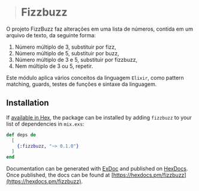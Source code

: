 > # Fizzbuzz

O projeto FizzBuzz faz alterações em uma lista de números, contida em um arquivo de texto, da seguinte forma:

 1. Número múltiplo de 3, substituir por fizz,
 2. Número múltiplo de 5, substituir por buzz,
 3. Número múltiplo de 3 e 5, substituir por fizzbuzz,
 4. Nem múltiplo de 3 ou 5, repetir.


Este módulo aplica vários conceitos da linguagem ```Elixir```, como pattern matching, guards, testes de funções e sintaxe da linguagem.

## Installation

If [available in Hex](https://hex.pm/docs/publish), the package can be installed
by adding `fizzbuzz` to your list of dependencies in `mix.exs`:

```elixir
def deps do
  [
    {:fizzbuzz, "~> 0.1.0"}
  ]
end
```

Documentation can be generated with [ExDoc](https://github.com/elixir-lang/ex_doc)
and published on [HexDocs](https://hexdocs.pm). Once published, the docs can
be found at [https://hexdocs.pm/fizzbuzz](https://hexdocs.pm/fizzbuzz).

